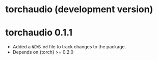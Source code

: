 # torchaudio (development version)

# torchaudio 0.1.1

* Added a `NEWS.md` file to track changes to the package.
* Depends on {torch} >= 0.2.0
